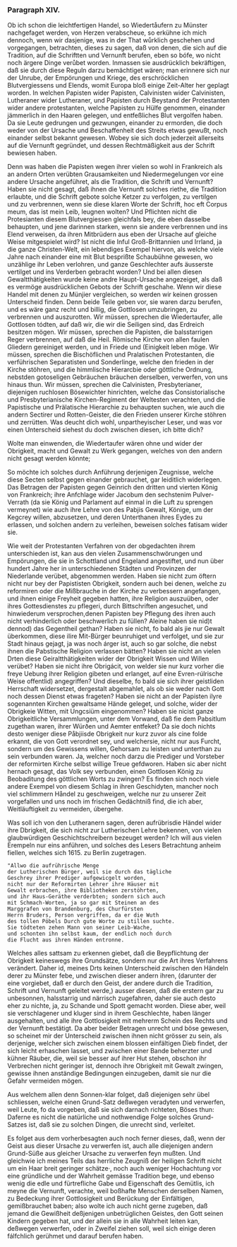 

<!-- seite 97 -->
### Paragraph XIV. ###

Ob ich schon die leichtfertigen Handel, so
Wiedertåufern zu Münster nachgefaget werden,
von Herzen verabscheue, so erkühne ich mich dennoch,
wenn wir dasjenige, was in der That wůrklich geschehen
und vorgegangen, betrachten, dieses zu sagen, daß
von denen, die sich auf die Tradition, auf die Schriftten
und Vernunft berufen, eben so bófe, wo nicht noch ärgere
Dinge verůbet worden. Inmassen sie ausdrücklich
bekräftigen, daß sie durch diese Reguln darzu bemächtiget
wären; man erinnere sich nur der Unrube, der
Empörungen und Kriege, des erschröcklichen Blutvergiessens
und Elends, womit Europa bloß einige Zeit-Alter
her geplagt worden. In welchen Papisten
wider Papisten, Calvinisten wider Calvinisten, Lutheraner
wider Lutheraner, und Papisten durch
Beystand der Protestanten wider andere protestanten,
welche Papisten zu Hülfe genommen, einander
jämmerlich in den Haaren gelegen, und entfeßliches
Blut vergolfen haben. Da sie Leute gedrungen und
gezwungen, einander zu ermorden, die doch weder von
der Ursache und Beschaffenheit des Streits etwas gewußt,
noch einander selbst bekannt gewesen. Wobey sie
sich doch jederzeit allerseits auf die Vernunft gegründet,
und dessen Rechtmäßigkeit aus der Schrift bewiesen
haben.

Denn was haben die Papisten wegen ihrer vielen
so wohl in Frankreich als an andern Orten verübten
Grausamkeiten und Niedermegelungen vor eine andere<!-- seite 98 -->
Ursache angeführet, als die Tradition, die Schrift und
Vernunft? Haben sie nicht gesagt, daß ihnen die Vernunft
solches riethe, die Tradition erlaubte, und die
Schrift gebote solche Ketzer zu verfolgen, zu vertilgen
und zu verbrennen, wenn sie diese klaren Worte der
Schrift, hoc eft Corpus meum, das ist mein Leib,
leugnen wolten? Und Pflichten nicht die Protesianten
diesem Blutvergiessen gleichfals bey, die eben dasselbe
behaupten, und jene darinnen starken, wenn sie andere
verbrennen und ins Elend verweisen, da ihren Mitbrüdern
aus eben der Ursache auf gleiche Weise mitgespielet
wird? Ist nicht die Inful Groß-Brittannien und
Irrland, ja die ganze Christen-Welt, ein lebendiges
Exempel hiervon, als welche viele Jahre nach einander
eine mit Blut besprißte Schaubühne gewesen, wo unzählige
ihr Leben verlohren, und ganze Geschlechter aufs
äusserste vertilget und ins Verderben gebracht worden?
Und bei allen diesen Gewaltthätigkeiten wurde keine
andre Haupt-Ursache angezeiget, als daß es vermöge
ausdrücklichen Gebots der Schrift geschahe. Wenn
wir diese Handel mit denen zu Münjier vergleichen, so
werden wir keinen grossen Unterscheid finden. Denn
beide Teile geben vor, sie waren darzu berufen, und es
wäre ganz recht und billig, die Gottlosen umzubringen,
zu verbrennen und auszurotten. Wir müssen, sprechen
die Wiedertaufer, alle Gottlosen tódten, auf daß
wir, die wir die Seiligen sind, das Erdreich besitzen
mögen. Wir müssen, sprechen die Papisten, die
balsstarrigen Reger verbrennen, auf daß die Heil.
Römische Kirche von allen faulen Gliedern gereiniget
werden, und in Friede und (Einigkeit leben
möge. Wir müssen, sprechen die Bischöflichen und
Pralatischen Protestanten, die verführischen Separatisten
und Sonderlinge, welche den frieden in
der Kirche stöhren, und die himmlische Hierarcbie
oder göttliche Ordnung, nebstden gotoseligen Gebräuchen<!-- seite 99 --><!-- content-0089.xml -->
bräuchen derselben, verwerfen, von uns hinaus
thun. Wir müssen, sprechen die Calvinisten, Presbyterianer,
diejenigen ruchlosen Bösewichter hinrichten,
welche das Consistorialische und Presbyterianische
Kirchen-Regiment der Weltesten verachten,
und die Papistische und Prälatische Hierarchie
zu behaupten suchen, wie auch die andern Sectirer
und Rotten-Geister, die den Frieden unserer
Kirche stöhren und zerrütten. Was deucht dich
wohl, unpartheyischer Leser, und was vor einen Unterscheid
siehest du doch zwischen diesen, ich bitte dich?

Wolte man einwenden, die Wiedertaufer wären
ohne und wider der Obrigkeit, macht und Gewalt
zu Werk gegangen, welches von den andern
nicht gesagt werden könnte;

So möchte ich solches durch Anführung derjenigen
Zeugnisse, welche diese Secten selbst gegen einander gebrauchet,
gar leiditlich widerlegen. Das Betragen
der Papisten gegen Geinrich den dritten und vierten
König von Frankreich; ihre Anfchlage wider Jacobum
den sechstenim Pulver-Verrath (da sie König und
Parlament auf einmal in die Luft zu sprengen vermeynet)
wie auch ihre Lehre von des Pabjis Gewalt, Könige,
um der Kegcrey willen, abzusetzen, und deren Unterthanen
ihres Eydes zu erlassen, und solchen andern
zu verleihen, beweisen solches fatisam wider sie.

Wie weit der Protestanten Verfahren von der obgedachten
ihrem unterschieden ist, kan aus den vielen
Zusammenschwörungen und Empörungen, die sie in
Schottland und Engeland angestiftet, und nun über
hundert Jahre her in unterschiedenen Städten und Provinzen
der Niederlande verübet, abgenommen werden.
Haben sie nicht zum öftern nicht nur bey der Papististen
Obrigkeit, sondern auch bei denen, welche zu reformiren
oder die Mißbrauche in der Kirche zu verbessern
angefangen, und ihnen einige Freyheit gegeben hatten,<!-- seite 100 -->
ihre Religion auszuüben, oder ihres Gottesdienstes
zu pflegeri, durch Bittschriften angesuchet, und
hinwiederum versprochen,denen Papisten bey Pflegung
des ihren auch nicht verhinderlich oder beschwerlich zu
füllen? Aleine haben sie nid)t dennod) das Gegentheil
gethan? Haben sie nicht, fo bald als jie nur Gewalt
überkommen, diese ilire Mit-Bürger beunruhiget und
verfolget, und sie zur Stadt hinaus gejagt, ja was noch
árger ist, auch so gar solche, die nebst ihnen die Pabstische
Religion verlassen bätten? Haben sie nicht an vielen
Drten diese Geiraltthätigkeiten wider der Obrigkeit
Wissen und Willen verübet? Haben sie nicht ihre
Obrigácit, von welder sie nur kurz vorher die freye
Uebung ihrer Religion gibeten und erlanget, auf eine
Evren-rúlrische Weise offentlid) angegriffen? Und dieselbe,
fo bald sie sich ihrer geistliden Herrschaft widersetzet,
dergestalt abgemahlet, als ob sie weder nach
Gott noch dessen Dienst etwas frageten? Haben sie
nicht an der Papisten ilyre sogenannten Kirchen gewaltsame
Hände geleget, und solche, wider der Obrigkeie
Witten, mit Ungcsiüm eingenommen? Haben sie
nicist ganze Obrigkeitliche Versammlungen, unter dem
Vorwand, daß fie dem Pabsitlum zugethan waren,
ihrer Würðen und Aemter entfeket? Da sie doch nichts
desto weniger diese Påbjiisde Obrigkeit nur kurz zuvor
als cine folde erkannt, die von Gott verordnet sey, und
welchersie, nicht nur aus Furcht, sondern um des Gewissens
willen, Gehorsam zu leisten und unterthan zu
sein verbunden waren. Ja, welcher noch darzu die
Prediger und Vorsteber der reformirten Kirche selbst
willige Treue gefdworen. Haben sic aber nicht hernach
gesagt, das Volk sey verbunden, einen Gottlosen
König zu Beobaditung des göttlichen Worts zu zwingen?
Es finden sich noch viele andere Exempel von diesem
Schlag in ihren Geschidyten, mancher noch viel
schlimmern Håndel zu geschweigen, welche nur zu unserer<!-- seite 101 -->
Zeit vorgefallen und uns noch im frischen Gedächtniß 
find, die ich aber, Weitläuftigkeit zu vermeiden, úbergehe. 

Was soll ich von den Lutheranern sagen, deren aufrübrisdie
Händel wider ihre Dbrigkeit, die sich nicht zur
Lutherischen Lehre bekennen, von vielen glaubwürdigen 
Geschichtschreibern bezeuget werden? Ich will aus 
vielen Erempeln nur eins anführen, und solches des 
Lesers Betrachtung anheim fiellen, welches sich 1615. 
zu Berlin zugetragen. 

    "Allwo die aufrührische Menge 
    der Lutherischen Bürger, weil sie durch das tägliche
    Geschrey ihrer Prediger aufgewicgelt worden, 
    nicht nur der Reformirten Lehrer ihre Häuser mit 
    Gewalt erbrachen, ihre Bibliotheken zerstöhrten, 
    und ihr Haus-Geräthe verderbten; sondern sich auch 
    mit Schmach-Worten, ja so gar mit Steinen an des 
    Marggrafen von Brandenburg, des Churfürsten 
    Herrn Bruders, Person vergriffen, da er die Wuth 
    des tollen Pöbels Durch gute Worte zu stillen suchte. 
    Sie tödteten zehen Mann von seiner Leib-Wache,
    und schonten ihn selbst kaum, der endlich noch durch
    die Flucht aus ihren Händen entronne.

Welches alles sattsam zu erkennen giebet, daß die
Beypflichtung der Obrigkeit keineswegs ihre Grundsätze,
sondern nur die Art ihres Verfahrens verändert.
Daher id, meines Drts keinen Unterscheid zwischen
den Händeln derer zu Münster febe, und zwischen
dieser andern ihren, (darunter der eine vorgiebet, daß
er durch den Geist, der andere durch die Tradition,
Schrift und Vernunft geleitet werde,) ausser diesen,
daß die erstern gar zu unbesonnen, halsstarrig und närrisch
zugefahren, daher sie auch desto eher zu nichte, ja,
zu Schande und Spott gemacht worden. Diese aber,
weil sie verschlagener und kluger sind in ihrem Geschlechte,
haben länger ausgehalten, und alle ihre Gottlosigkeit
mit mehrerm Schein des Rechts und der Vernunft<!-- seite 102 --><!-- content-0091.xml -->
bestätigt. Da aber beider Betragen unrecht und böse
gewesen, so scheinet mir der Unterscheid zwischen ihnen
nicht grösser zu sein, als derjenige, welcher sich zwischen
einem blossen einfältigen Dieb findet, der sich leicht erhaschen
lasset, und zwischen einer Bande beherzter und
kühner Räuber, die, weil sie besser auf ihrer Hut stehen,
obschon ihr Verbrechen nicht geringer ist, dennoch ihre
Obrigkeit mit Gewalt zwingen, gewisse ihnen anständige
Bedingungen einzugeben, damit sie nur die Gefahr
vermeiden mögen.

Aus welchem allen denn Sonnen-klar folget, daß
diejenigen sehr übel schliessen, welche einen Grund-Satz
deßwegen veradyten und verwerfen, weil Leute, fo da
vorgeben, daß sie sich darnach richteten, Böses thun:
Daferne es nicht die natürliche und nothwendige Folge
solches Grund-Satzes ist, daß sie zu solchen Dingen,
die unrecht sind, verleitet.

Es folget aus dem vorherbesagten auch noch ferner
dieses, daß, wenn der Geist aus dieser Ursache zu verwerfen
ist, auch alle diejenigen andern Grund-Süße
aus gleicher Ursache zu verwerfen feyn mußten. Und
gleichwie ich meines Teils das herrliche Zeugniß der
heiligen Schrift nicht um ein Haar breit geringer
schätze·, noch auch weniger Hochachtung vor eine gründliche
und der Wahrheit gemässe Tradition bege, und
ebenso wenig die edle und fürtrefliche Gabe und Eigenschaft
des Gemütlis, ich meyne die Vernunft, verachte,
weil boßhafte Menschen derselben Namen, zu Bedeckung
ihrer Gottlosigkeit und Berückung der Einfältigen,
gemißbrauchet baben; also wolte ich auch nicht gerne
zugeben, daß jemand die Gewißheit deßjenigen unbetrüglichen
Geistes, den Gott seinen Kindern gegeben
hat, und der allein sie in alle Wahrheit leiten kan, deßwegen
verwerfen, oder in Zweifel ziehen soll, weil sich
einige deren fálfchlich gerühmet und darauf berufen
haben.
